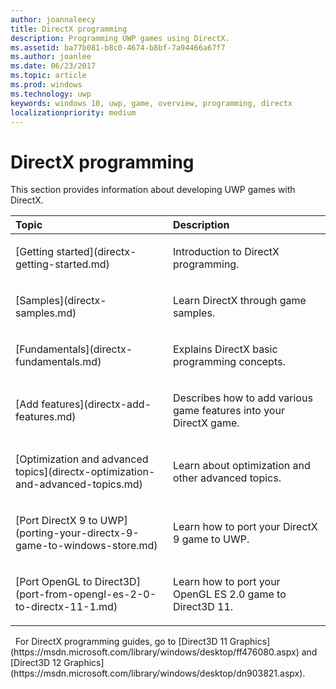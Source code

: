 ```yaml
---
author: joannaleecy
title: DirectX programming
description: Programming UWP games using DirectX.
ms.assetid: ba77b081-b8c0-4674-b8bf-7a94466a67f7
ms.author: joanlee
ms.date: 06/23/2017
ms.topic: article
ms.prod: windows
ms.technology: uwp
keywords: windows 10, uwp, game, overview, programming, directx
localizationpriority: medium
---
```


# DirectX programming

This section provides information about developing UWP games with DirectX.

<table>
<colgroup>
<col width="50%" />
<col width="50%" />
</colgroup>
<thead>
<tr class="header">
<th align="left">Topic</th>
<th align="left">Description</th>
</tr>
</thead>
<tbody>
<tr class="odd">
<td align="left"><p>[Getting started](directx-getting-started.md)</p></td>
<td align="left"><p>Introduction to DirectX programming.</p></td>
</tr>
<tr class="even">
<td align="left"><p>[Samples](directx-samples.md)</p></td>
<td align="left"><p>Learn DirectX through game samples.</p></td>
</tr>
<tr class="odd">
<td align="left"><p>[Fundamentals](directx-fundamentals.md)</p></td>
<td align="left"><p>Explains DirectX basic programming concepts.</p></td>
</tr>
<tr class="even">
<td align="left"><p>[Add features](directx-add-features.md)</p></td>
<td align="left"><p>Describes how to add various game features into your DirectX game.</p></td>
</tr>
<tr class="odd">
<td align="left"><p>[Optimization and advanced topics](directx-optimization-and-advanced-topics.md)</p></td>
<td align="left"><p>Learn about optimization and other advanced topics.</p></td>
</tr>
<tr class="even">
<td align="left"><p>[Port DirectX 9 to UWP](porting-your-directx-9-game-to-windows-store.md)</p></td>
<td align="left"><p>Learn how to port your DirectX 9 game to UWP.</p></td>
</tr>
<tr class="odd">
<td align="left"><p>[Port OpenGL to Direct3D](port-from-opengl-es-2-0-to-directx-11-1.md)</p></td>
<td align="left"><p>Learn how to port your OpenGL ES 2.0 game to Direct3D 11.</p></td>
</tr>
</tbody>
</table>
 
For DirectX programming guides, go to [Direct3D 11 Graphics](https://msdn.microsoft.com/library/windows/desktop/ff476080.aspx) and [Direct3D 12 Graphics](https://msdn.microsoft.com/library/windows/desktop/dn903821.aspx).
 






